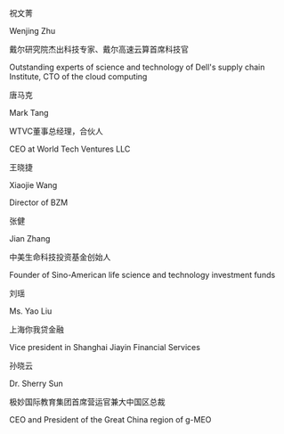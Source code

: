 
祝文菁

Wenjing Zhu

戴尔研究院杰出科技专家、戴尔高速云算首席科技官

Outstanding experts of science and technology of Dell's supply chain Institute, CTO of the cloud computing 




唐马克

Mark Tang

WTVC董事总经理，合伙人

CEO at World Tech Ventures LLC



王晓捷

Xiaojie Wang

Director of BZM


张健

Jian Zhang

中美生命科技投资基金创始人

Founder of Sino-American life science and technology investment funds




刘瑶

Ms. Yao Liu

上海你我贷金融

Vice president in Shanghai Jiayin Financial Services 




孙晓云

Dr. Sherry Sun

极妙国际教育集团首席营运官兼大中国区总裁

CEO and President of the Great China region of g-MEO
